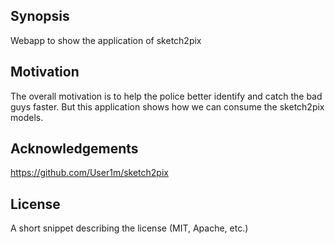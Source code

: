 ## Synopsis

Webapp to show the application of sketch2pix

## Motivation

The overall motivation is to help the police better identify and catch the bad guys faster. But this application shows how we can consume the sketch2pix models.

## Acknowledgements

https://github.com/User1m/sketch2pix

## License

A short snippet describing the license (MIT, Apache, etc.)